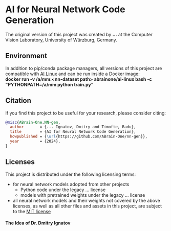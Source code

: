 # AI for Neural Network Code Generation

The original version of this project was created by <strong>...</strong> at the Computer Vision Laboratory, University of Würzburg, Germany.

<!--
## Pip installation
pip install git+https://github.com/ABrain-One/nn-gen
-->

## Environment

In addition to pip/conda package managers, all versions of this project are compatible with <a href='https://hub.docker.com/r/abrainone/ai-linux' target='_blank'>AI Linux</a> and can be run inside a Docker image: <br/> 
<strong> docker run -v /a/mm:&#x003C;nn-dataset path&#x003E; abrainone/ai-linux bash -c "PYTHONPATH=/a/mm python train.py" </strong>

## Citation

If you find this project to be useful for your research, please consider citing:
```bibtex
@misc{ABrain-One.NN-gen,
  author       = {... Ignatov, Dmitry and Timofte, Radu},
  title        = {AI for Neural Network Code Generation},
  howpublished = {\url{https://github.com/ABrain-One/nn-gen}},
  year         = {2024},
}
```

## Licenses

This project is distributed under the following licensing terms:
<ul><li>for neural network models adopted from other projects
  <ul>
    <li> Python code under the legacy ... license</li>
    <li> models with pretrained weights under the legacy ... license</li>
  </ul></li>
<li> all neural network models and their weights not covered by the above licenses, as well as all other files and assets in this project, are subject to the <a href="LICENSE.md">MIT license</a></li> 
</ul>

#### The Idea of Dr. Dmitry Ignatov
